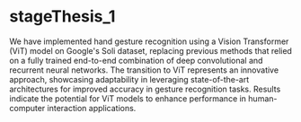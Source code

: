 # stageThesis_1
We have implemented hand gesture recognition using a Vision Transformer (ViT) model on Google's Soli dataset, replacing previous methods that relied on a fully trained end-to-end combination of deep convolutional and recurrent neural networks. The transition to ViT represents an innovative approach, showcasing adaptability in leveraging state-of-the-art architectures for improved accuracy in gesture recognition tasks. Results indicate the potential for ViT models to enhance performance in human-computer interaction applications.
